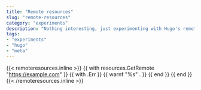 ```yaml
---
title: "Remote resources"
slug: "remote-resources"
category: "experiments"
description: "Nothing interesting, just experimenting with Hugo's remote resource fetching"
tags:
- "experiments"
- "hugo"
- "meta"
---
```


{{< remoteresources.inline >}}
{{ with resources.GetRemote "https://example.com" }}
    {{ with .Err }}
      {{ warnf "%s" . }}
    {{ end }}
  {{ end }}
{{< /remoteresources.inline >}}